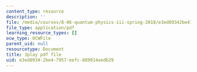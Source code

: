 ```yaml
---
content_type: resource
description: ''
file: /media/courses/8-06-quantum-physics-iii-spring-2018/e3ed89342be47957eefc889914aedb29_FIef9sP-Yq8.pdf
file_type: application/pdf
learning_resource_types: []
ocw_type: OCWFile
parent_uid: null
resourcetype: Document
title: 3play pdf file
uid: e3ed8934-2be4-7957-eefc-889914aedb29
---
```

